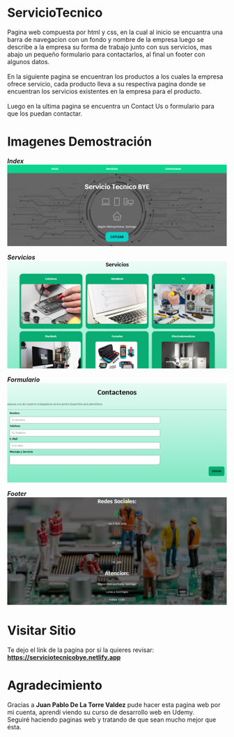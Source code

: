 # ServicioTecnico
Pagina web compuesta por html y css, en la cual al inicio se encuantra una barra de navegacion con un fondo y nombre de la empresa luego se describe a la empresa su forma de trabajo junto con sus servicios, mas abajo un pequeño formulario para contactarlos, al final un footer con algunos datos.
</br>
</br>
En la siguiente pagina se encuentran los productos a los cuales la empresa ofrece servicio, cada producto lleva a su respectiva pagina donde se encuentran los servicios existentes en la empresa para el producto.
</br>
</br>
Luego en la ultima pagina se encuentra un Contact Us o formulario para que los puedan contactar.

# Imagenes Demostración
***Index***
![Screenshot](img-demo/index.png)

***Servicios***
![Screenshot](img-demo/servicios.png)

***Formulario***
![Screenshot](img-demo/formulario.png)

***Footer***
![Screenshot](img-demo/footer.png)

# Visitar Sitio
Te dejo el link de la pagina por si la quieres revisar:
</br>
**https://serviciotecnicobye.netlify.app**

# Agradecimiento
Gracias a **Juan Pablo De La Torre Valdez** pude hacer esta pagina web por mi cuenta, aprendí viendo su curso de desarrollo web en Udemy.
</br>
Seguiré haciendo paginas web y tratando de que sean mucho mejor que ésta.